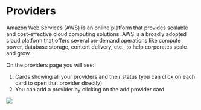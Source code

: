 # Providers

Amazon Web Services (AWS) is an online platform that provides scalable and cost-effective cloud computing solutions. AWS is a broadly adopted cloud platform that offers several on-demand operations like compute power, database storage, content delivery, etc., to help corporates scale and grow.

On the providers page you will see:

1. Cards showing all your providers and their status (you can click on each card to open that provider directly)
2. You can add a provider by clicking on the add provider card

<a href="../../../images/infra-providers-lg.jpg" target="_blank"><img src="../../../images/infra-providers.jpg" style="margin: auto; display: block"></a>

